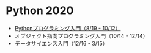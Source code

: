 # Python 2020

+ [Pythonプログラミング入門（8/19 - 10/12）](01_basic)
+ オブジェクト指向プログラミング入門（10/14 - 12/14）
+ データサイエンス入門（12/16 - 3/15）
